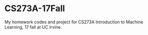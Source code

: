# CS273A-17Fall

My homework codes and project for CS273A Introduction to Machine Learning, 17 fall at UC Irvine.
